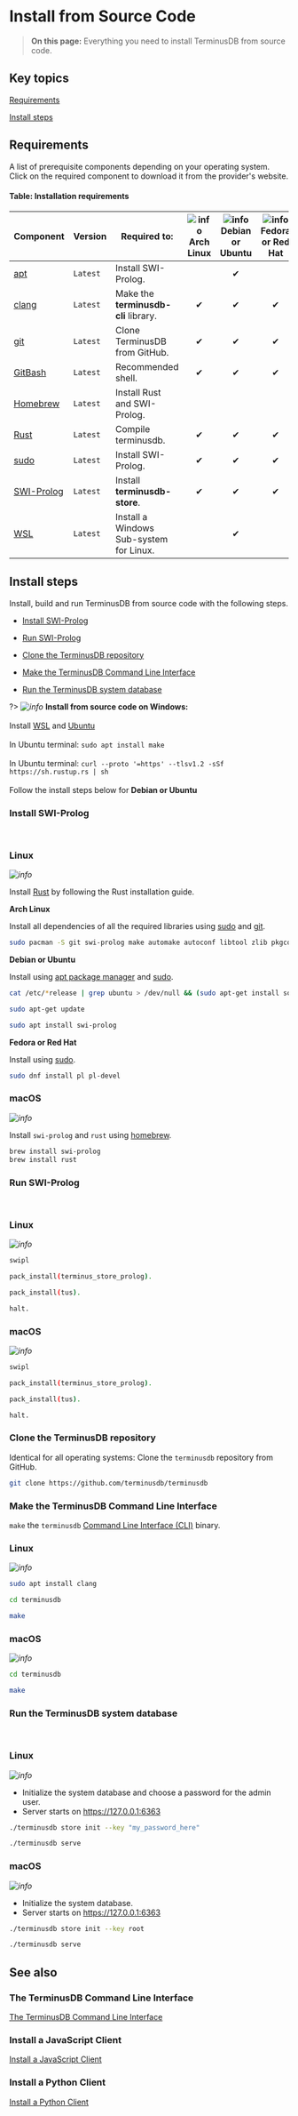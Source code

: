 # Install from Source Code

> **On this page:** Everything you need to install TerminusDB from source code.

## Key topics

[Requirements](#requirements)

[Install steps](#install-steps)

## Requirements

A list of prerequisite components depending on your operating system. Click on the required component to download it from the provider's website.

#### Table: Installation requirements

| Component | Version | Required to: | ![info](../../img/ico/terminusdb-icon-linux.svg)<br>Arch Linux | ![info](../../img/ico/terminusdb-icon-linux.svg)<br>Debian or Ubuntu | ![info](../../img/ico/terminusdb-icon-linux.svg)<br>Fedora or Red Hat | ![info](../../img/ico/terminusdb-icon-apple.svg)<br>macOS<br><br> | ![info](../../img/ico/terminusdb-icon-windows.svg)<br>Windows<br><br> |
| - | - | - | :-: | :-: | :-: | :-: | :-: |
| [apt](https://pkgs.org/download/apt) | `Latest` | Install SWI-Prolog.                               |          | &#10004; |          |          | |
| [clang](https://releases.llvm.org/) | `Latest` | Make the **terminusdb-cli** library.               | &#10004; | &#10004; | &#10004; | | |
| [git](https://git-scm.com/downloads) | `Latest` | Clone TerminusDB from GitHub.                     | &#10004; | &#10004; | &#10004; | &#10004; | | 
| [GitBash](https://git-scm.com/downloads) | `Latest` | Recommended shell.                            | &#10004; | &#10004; | &#10004; | &#10004; | &#10004; |
| [Homebrew](https://brew.sh/) | `Latest` | Install Rust and SWI-Prolog.                              |          |          |          | &#10004; | |
| [Rust](https://www.rust-lang.org/tools/install) | `Latest` | Compile terminusdb.                    | &#10004; | &#10004; | &#10004; | &#10004; | &#10004; |
| [sudo](https://www.sudo.ws/download.html) | `Latest` | Install SWI-Prolog.                          | &#10004; | &#10004; | &#10004; |          | |
| [SWI-Prolog](https://www.swi-prolog.org/download/stable) | `Latest` | Install **terminusdb-store**. | &#10004; | &#10004; | &#10004; | &#10004; | |
| [WSL](https://ubuntu.com/wsl) | `Latest` | Install a Windows Sub-system for Linux.                  |          | &#10004; |          |          | | 

## Install steps

Install, build and run TerminusDB from source code with the following steps.  

- [Install SWI-Prolog](#install-swi-prolog)

- [Run SWI-Prolog](#run-swi-prolog)

- [Clone the TerminusDB repository](#clone-the-terminusdb-repository)

- [Make the TerminusDB Command Line Interface](#make-the-terminusdb-command-line-interface)

- [Run the TerminusDB system database](#run-the-terminusdb-system-database)

?> <i class="tdb-i">![info](../../img/ico/terminusdb-icon-windows.svg)</i> **Install from source code on Windows:**<br><br>Install [WSL](https://ubuntu.com/wsl) and [Ubuntu](https://ubuntu.com/#download)<br><br>In Ubuntu terminal: `sudo apt install make`<br><br>In Ubuntu terminal: `curl --proto '=https' --tlsv1.2 -sSf https://sh.rustup.rs | sh`<br><br>Follow the install steps below for **Debian or Ubuntu**

### Install SWI-Prolog

<br>

<!-- tabs:start -->

### **Linux**

<i class="tdb-i">![info](../../img/ico/terminusdb-icon-linux.svg)</i>

Install [Rust](https://www.rust-lang.org/tools/install) by following the Rust installation guide.

**Arch Linux**

Install all dependencies of all the required libraries using [sudo](https://www.sudo.ws/download.html) and [git](https://git-scm.com/downloads).

```bash
sudo pacman -S git swi-prolog make automake autoconf libtool zlib pkgconf gcc
```

**Debian or Ubuntu**

Install using [apt package manager](https://pkgs.org/download/apt) and [sudo](https://www.sudo.ws/download.html).

```bash
cat /etc/*release | grep ubuntu > /dev/null && (sudo apt-get install software-properties-common; sudo apt-add-repository ppa:swi-prolog/stable)

sudo apt-get update

sudo apt install swi-prolog
```

**Fedora or Red Hat**

Install using [sudo](https://www.sudo.ws/download.html).

```bash
sudo dnf install pl pl-devel
```

### **macOS**

<i class="tdb-i">![info](../../img/ico/terminusdb-icon-apple.svg)</i>

Install `swi-prolog` and `rust` using [homebrew](https://brew.sh/).

```bash
brew install swi-prolog
brew install rust
```

<!-- tabs:end -->

### Run SWI-Prolog

<br>

<!-- tabs:start -->

### **Linux**

<i class="tdb-i">![info](../../img/ico/terminusdb-icon-linux.svg)</i>

```bash
swipl

pack_install(terminus_store_prolog).

pack_install(tus).

halt.
```

### **macOS**

<i class="tdb-i">![info](../../img/ico/terminusdb-icon-apple.svg)</i>

```bash
swipl

pack_install(terminus_store_prolog).

pack_install(tus).

halt.
```
<!-- tabs:end -->

### Clone the TerminusDB repository

Identical for all operating systems: Clone the `terminusdb` repository from GitHub. 

```bash
git clone https://github.com/terminusdb/terminusdb
```

### Make the TerminusDB Command Line Interface

`make` the `terminusdb` [Command Line Interface (CLI)](reference/reference-cli) binary. 

<!-- tabs:start -->

### **Linux**

<i class="tdb-i">![info](../../img/ico/terminusdb-icon-linux.svg)</i>

```bash
sudo apt install clang

cd terminusdb

make
```

### **macOS**

<i class="tdb-i">![info](../../img/ico/terminusdb-icon-apple.svg)</i>

```bash
cd terminusdb

make
```

<!-- tabs:end -->

### Run the TerminusDB system database

<br>

<!-- tabs:start -->

### **Linux**

<i class="tdb-i">![info](../../img/ico/terminusdb-icon-linux.svg)</i>

- Initialize the system database and choose a password for the admin user.
- Server starts on https://127.0.0.1:6363

```bash
./terminusdb store init --key "my_password_here"

./terminusdb serve
```

### **macOS**

<i class="tdb-i">![info](../../img/ico/terminusdb-icon-apple.svg)</i>

- Initialize the system database.
- Server starts on https://127.0.0.1:6363

```bash
./terminusdb store init --key root

./terminusdb serve
```

<!-- tabs:end -->

## See also

### The TerminusDB Command Line Interface

[The TerminusDB Command Line Interface](reference/reference-cli)

### Install a JavaScript Client

[Install a JavaScript Client](install/install-javascript-client)

### Install a Python Client

[Install a Python Client](install/install-python-client)
